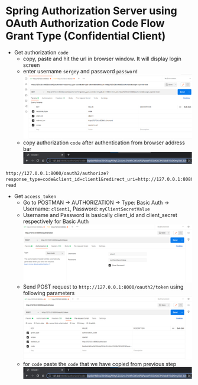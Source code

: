 # Spring Authorization Server using OAuth Authorization Code Flow Grant Type (Confidential Client)

* Get authorization `code` 
  * copy, paste and hit the url in browser window. It will display login screen
  * enter username `sergey` and password `password`
  ![img.png](README_IMAGES/img.png)
  * copy authorization `code` after authentication from browser address bar
  ![img_3.png](README_IMAGES/img_3.png)

```http request
http://127.0.0.1:8000/oauth2/authorize?response_type=code&client_id=client1&redirect_uri=http://127.0.0.1:8080/authorized&scope=openid read
```

* Get `access_token`
  * Go to POSTMAN -> AUTHORIZATION -> Type: Basic Auth -> Username: `client1`, Password: `myClientSecretValue`
  * Username and Password is basically client_id and client_secret respectively for Basic Auth
  ![img_2.png](README_IMAGES/img_2.png)
  * Send POST request to `http://127.0.0.1:8000/oauth2/token` using following parameters
  ![img_1.png](README_IMAGES/img_1.png)
  * for `code` paste the `code` that we have copied from previous step
  ![img_3.png](README_IMAGES/img_3.png)
